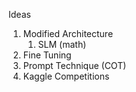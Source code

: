 Ideas
1. Modified Architecture
	1. SLM (math)
2. Fine Tuning
3. Prompt Technique (COT)
4. Kaggle Competitions


